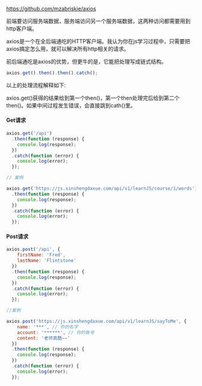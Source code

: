
https://github.com/mzabriskie/axios

前端要访问服务端数据，服务端访问另一个服务端数据，这两种访问都需要用到http客户端。

axios是一个在全后端通吃的HTTP客户端。我认为你在js学习过程中，只需要把axios搞定怎么用，就可以解决所有http相关的请求。

前后端通吃是axios的优势，但更牛的是，它能把处理写成链式结构。
```javascript
axios.get().then().then().catch();
```
以上的处理流程解释如下:

axios.get()获得的结果给到第一个then()，第一个then处理完后给到第二个then()。如果中间过程发生错误，会直接跳到cath()里。

#### Get请求
```javascript
axios.get('/api')
  .then(function (response) {
    console.log(response);
  })
  .catch(function (error) {
    console.log(error);
  });
```
```javascript
// 案例

axios.get('https://js.xinshengdaxue.com/api/v1/learnJS/course/1/words')
  .then(function (response) {
    console.log(response);
  })
  .catch(function (error) {
    console.log(error);
  });
```
#### Post请求
```javascript
axios.post('/api', {
    firstName: 'Fred',
    lastName: 'Flintstone'
  })
  .then(function (response) {
    console.log(response);
  })
  .catch(function (error) {
    console.log(error);
  });
```
```javascript
//案例

axios.post('https://js.xinshengdaxue.com/api/v1/learnJS/sayToMe', {
    name: '***', // 你的名字
    account: '******', // 你的账号
    content: '老师真酷~~'
  })
  .then(function (response) {
    console.log(response);
  })
  .catch(function (error) {
    console.log(error);
  });
```

